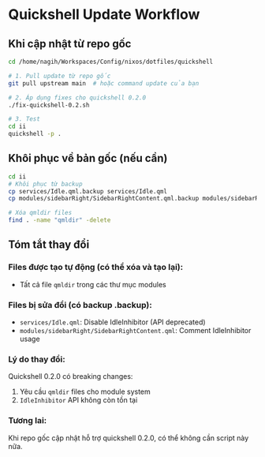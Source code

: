 # Quickshell Update Workflow

## Khi cập nhật từ repo gốc

```bash
cd /home/nagih/Workspaces/Config/nixos/dotfiles/quickshell

# 1. Pull update từ repo gốc
git pull upstream main  # hoặc command update của bạn

# 2. Áp dụng fixes cho quickshell 0.2.0
./fix-quickshell-0.2.sh

# 3. Test
cd ii
quickshell -p .
```

## Khôi phục về bản gốc (nếu cần)

```bash
cd ii
# Khôi phục từ backup
cp services/Idle.qml.backup services/Idle.qml
cp modules/sidebarRight/SidebarRightContent.qml.backup modules/sidebarRight/SidebarRightContent.qml

# Xóa qmldir files
find . -name "qmldir" -delete
```

## Tóm tắt thay đổi

### Files được tạo tự động (có thể xóa và tạo lại):

-   Tất cả file `qmldir` trong các thư mục modules

### Files bị sửa đổi (có backup .backup):

-   `services/Idle.qml`: Disable IdleInhibitor (API deprecated)
-   `modules/sidebarRight/SidebarRightContent.qml`: Comment IdleInhibitor usage

### Lý do thay đổi:

Quickshell 0.2.0 có breaking changes:

1. Yêu cầu `qmldir` files cho module system
2. `IdleInhibitor` API không còn tồn tại

### Tương lai:

Khi repo gốc cập nhật hỗ trợ quickshell 0.2.0, có thể không cần script này nữa.
